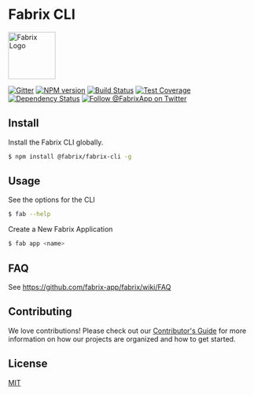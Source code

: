 # Fabrix CLI

<img src="http://cdn.fabrix.app/art/logos/fabrix-horiz-logo-green.svg" height="96px" title="Fabrix Logo" />

[![Gitter][gitter-image]][gitter-url]
[![NPM version][npm-image]][npm-url]
[![Build Status][ci-image]][ci-url]
[![Test Coverage][coverage-image]][coverage-url]
[![Dependency Status][daviddm-image]][daviddm-url]
[![Follow @FabrixApp on Twitter][twitter-image]][twitter-url]


## Install
Install the Fabrix CLI globally.

```sh
$ npm install @fabrix/fabrix-cli -g
```

## Usage
See the options for the CLI
```sh
$ fab --help
```

Create a New Fabrix Application
```sh
$ fab app <name>
```

## FAQ
See https://github.com/fabrix-app/fabrix/wiki/FAQ

## Contributing
We love contributions! Please check out our [Contributor's Guide](https://github.com/fabrix-app/fabrix/blob/master/.github/CONTRIBUTING.md) for more information on how our projects are organized and how to get started.

## License
[MIT](https://github.com/fabrix-app/fabrix-cli/blob/master/LICENSE)

[npm-image]: https://img.shields.io/npm/v/@fabrix/fab-cli.svg?style=flat-square
[npm-url]: https://npmjs.org/package/@fabrix/fab-cli
[ci-image]: https://img.shields.io/circleci/project/github/fabrix-app/fab-cli/master.svg
[ci-url]: https://circleci.com/gh/fabrix-app/fab-cli/tree/master
[daviddm-image]: http://img.shields.io/david/fabrix-app/fab-cli.svg?style=flat-square
[daviddm-url]: https://david-dm.org/fabrix-app/fab-cli
[gitter-image]: http://img.shields.io/badge/+%20GITTER-JOIN%20CHAT%20%E2%86%92-1DCE73.svg?style=flat-square
[gitter-url]: https://gitter.im/fabrix-app/fabrix
[twitter-image]: https://img.shields.io/twitter/follow/FabrixApp.svg?style=social
[twitter-url]: https://twitter.com/FabrixApp
[coverage-image]: https://img.shields.io/codeclimate/coverage/github/fabrix-app/fab-cli.svg?style=flat-square
[coverage-url]: https://codeclimate.com/github/fabrix-app/fab-cli/coverage
